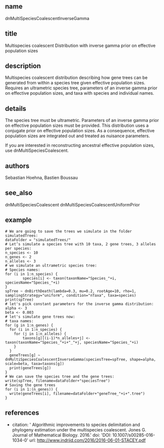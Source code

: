 ## name
dnMultiSpeciesCoalescentInverseGamma
## title
Multispecies coalescent Distribution with inverse gamma prior on effective population sizes
## description
Multispecies coalescent distribution describing how gene trees can be generated from within a species tree given effective population sizes. Requires an ultrametric species tree, parameters of an inverse gamma prior on effective population sizes, and taxa with species and individual names.
## details
The species tree must be ultrametric.
Parameters of an inverse gamma prior on effective population sizes must be provided.
This distribution uses a conjugate prior on effective population sizes. As a consequence, effective population sizes are integrated out and treated as nuisance parameters.

If you are interested in reconstructing ancestral effective population sizes, use dnMultiSpeciesCoalescent.

## authors
Sebastian Hoehna, Bastien Boussau
## see_also
dnMultiSpeciesCoalescent
dnMultiSpeciesCoalescentUniformPrior
## example
	# We are going to save the trees we simulate in the folder simulatedTrees:
	dataFolder = "simulatedTrees/" 
	# Let’s simulate a species tree with 10 taxa, 2 gene trees, 3 alleles per species:
	n_species <- 10
	n_genes <- 2
	n_alleles <- 3
	# we simulate an ultrametric species tree:
	# Species names:
	for (i in 1:n_species) {
	        species[i] <- taxon(taxonName="Species_"+i, speciesName="Species_"+i)
	}
	spTree ~ dnBirthDeath(lambda=0.3, mu=0.2, rootAge=10, rho=1, samplingStrategy="uniform", condition="nTaxa", taxa=species)
	print(spTree)
	# let's pick constant parameters for the inverse gamma distribution:
	alpha <- 3
	beta <- 0.003
	# let's simulate gene trees now:
	# taxa names:
	for (g in 1:n_genes) {
	  for (i in 1:n_species) {
	    for (j in 1:n_alleles) {
	        taxons[g][(i-1)*n_alleles+j] <- taxon(taxonName="Species_"+i+"_"+j, speciesName="Species_"+i)
	    }
	  }
	  geneTrees[g] ~ dnMultiSpeciesCoalescentInverseGamma(speciesTree=spTree, shape=alpha, scale=beta, taxa=taxons[g])
	  print(geneTrees[g])
	}
	# We can save the species tree and the gene trees: 
	write(spTree, filename=dataFolder+"speciesTree")
	# Saving the gene trees
	for (i in 1:(n_genes)) {
	  write(geneTrees[i], filename=dataFolder+"geneTree_"+i+".tree")
	}
	
## references
- citation: ' Algorithmic improvements to species delimitation and phylogeny estimation
    under the multispecies coalescent. Jones G.  Journal of Mathematical Biology.
    2016.'
  doi: 'DOI: 10.1007/s00285-016-1034-0'
  url: http://www.indriid.com/2016/2016-06-01-STACEY.pdf
